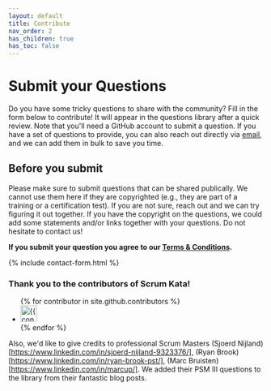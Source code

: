 ```yaml
---
layout: default
title: Contribute
nav_order: 2
has_children: true
has_toc: false
---
```


# Submit your Questions
Do you have some tricky questions to share with the community? Fill in the form below to contribute! It will appear in the questions library after a quick review. Note that you'll need a GitHub account to submit a question.
If you have a set of questions to provide, you can also reach out directly via [email](mailto:scrumkata@gmail.com), and we can add them in bulk to save you time.

## Before you submit
Please make sure to submit questions that can be shared publically. We cannot use them here if they are copyrighted (e.g., they are part of a training or a certification test). If you are not sure, reach out and we can try figuring it out together.
If you have the copyright on the questions, we could add some statements and/or links together with your questions. Do not hesitate to contact us!

**If you submit your question you agree to our [Terms & Conditions](/scrum-kata/terms_conditions/).**

{% include contact-form.html %}


### Thank you to the contributors of Scrum Kata!

<ul class="list-style-none">
{% for contributor in site.github.contributors %}
  <li class="d-inline-block mr-1">
     <a href="{{ contributor.html_url }}"><img src="{{ contributor.avatar_url }}" width="32" height="32" alt="{{ contributor.login }}"/></a>
  </li>
{% endfor %}
</ul>

Also, we'd like to give credits to professional Scrum Masters (Sjoerd Nijland)[https://www.linkedin.com/in/sjoerd-nijland-9323376/], (Ryan Brook)[https://www.linkedin.com/in/ryan-brook-pst/], (Marc Bruisten)[https://www.linkedin.com/in/marcup/]. We added their PSM III questions to the library from their fantastic blog posts.